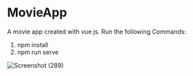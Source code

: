 # MovieApp

A movie app created with vue js.
Run the following Commands:
1. npm install
2. npm run serve 

![Screenshot (289)](https://user-images.githubusercontent.com/49434891/79894046-84345c80-8422-11ea-871a-d19e75875eaf.png)

